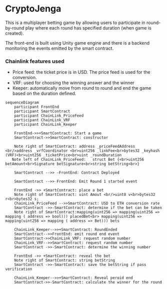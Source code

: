 # CryptoJenga
This is a multiplayer betting game by allowing users to participate in round-by-round play where each round has specified duration (when game is created).

The front-end is built using Unity game engine and there is a backend monitoring the events emitted by the smart contract.

### Chainlink features used
- Price feed: the ticket price is in USD. The price feed is used for the conversion.
- VRF: used for choosing the winning answer and the winner
- Keeper: automatically move from round to round and end the game based on the duration defined.

```mermaid
sequenceDiagram
    participant FrontEnd
    participant SmartContract
    participant ChainLink_PriceFeed
    participant ChainLink_VRF
    participant ChainLink_Keeper

    FrontEnd->>+SmartContract: Start a game
    SmartContract->>SmartContract: constructor 

    Note right of SmartContract: address _priceFeedAddress <br/>address _vrfCoordinator <br>uint256 _linkFee<br>bytes32 _keyhash (VRF)<br>uint256 _ticketPrice<br>uint _roundDuration
   Note left of ChainLink_PriceFeed:   struct Bet {<br>uint256 betAmount<br>Signature betSignature<br>string betString<br>}
 
    SmartContract -->> -FrontEnd: Contract Deployed

    SmartContract -->> FrontEnd: Emit Round 1 started event

    FrontEnd ->> +SmartContract: place a bet
    Note right of SmartContract: uint Amout <br/>uint8 v<br>bytes32 r<br>bytes32 s;
    ChainLink_PriceFeed -->>SmartContract: USD to ETH conversion rate
    SmartContract ->>-SmartContract: determine if the bet can be taken
    Note right of SmartContract:mapping(uint256 => mapping(uint256 => mapping ( address => bool))) placedBet<br> mapping(uint256 => mapping(uint256 => mapping ( address => Bet))) bets

    ChainLink_Keeper-->>+SmartContract: RoundEnded
    SmartContract-->>FrontEnd: emit round end event
    SmartContract->>ChainLink_VRF: request random number
    ChainLink_VRF-->>SmartContract: request random number
    SmartContract ->>-SmartContract: determine the winning number

    FrontEnd ->> +SmartContract: reveal the bet
    Note right of SmartContract: string betString
    SmartContract ->>-SmartContract: save the betString if pass verification

    ChainLink_Keeper-->>+SmartContract: Reveal peroid end
    SmartContract->>-SmartContract: calculate the winner for the round
```